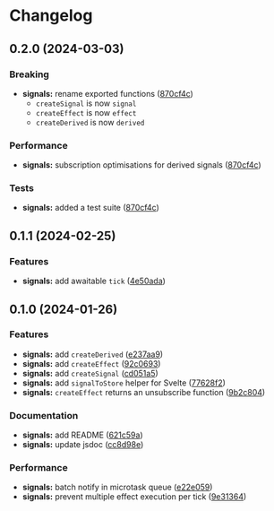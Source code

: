 # Changelog

## 0.2.0 (2024-03-03)

### Breaking

- **signals:** rename exported functions ([870cf4c](https://github.com/aidlran/signals/commit/870cf4ce45e51bd737d2cc3d1030a9862de51fb8))
  - `createSignal` is now `signal`
  - `createEffect` is now `effect`
  - `createDerived` is now `derived`

### Performance

- **signals:** subscription optimisations for derived signals ([870cf4c](https://github.com/aidlran/signals/commit/870cf4ce45e51bd737d2cc3d1030a9862de51fb8))

### Tests

- **signals:** added a test suite ([870cf4c](https://github.com/aidlran/signals/commit/870cf4ce45e51bd737d2cc3d1030a9862de51fb8))

## 0.1.1 (2024-02-25)

### Features

- **signals:** add awaitable `tick` ([4e50ada](https://github.com/aidlran/signals/commit/4e50adace6469415a7a7f0f60989066dc3ceba87))

## 0.1.0 (2024-01-26)

### Features

- **signals:** add `createDerived` ([e237aa9](https://github.com/aidlran/signals/commit/e237aa93eab00deb415ee7c85ccd63bc51a5fe39))
- **signals:** add `createEffect` ([92c0693](https://github.com/aidlran/signals/commit/92c06930d84fe7cdb934ab1a1a64ae60df5ac1c6))
- **signals:** add `createSignal` ([cd051a5](https://github.com/aidlran/signals/commit/cd051a52f900d4476eaec3c6988751feebe3aa20))
- **signals:** add `signalToStore` helper for Svelte ([77628f2](https://github.com/aidlran/signals/commit/77628f21384bf33f62fe501a801732b9f2aea061))
- **signals:** `createEffect` returns an unsubscribe function ([9b2c804](https://github.com/aidlran/signals/commit/9b2c804eda2c62e24054ce9e6cb3cd39beae5840))

### Documentation

- **signals:** add README ([621c59a](https://github.com/aidlran/signals/commit/621c59a2e2f7e2ccf3f0c9a10db59d6c1be9e4ea))
- **signals:** update jsdoc ([cc8d98e](https://github.com/aidlran/signals/commit/cc8d98ec28d0d3477d55c801191ebe9196a42c8e))

### Performance

- **signals:** batch notify in microtask queue ([e22e059](https://github.com/aidlran/signals/commit/e22e059d79b7dce1897c30c4b80505628b8023cd))
- **signals:** prevent multiple effect execution per tick ([9e31364](https://github.com/aidlran/signals/commit/9e313641d596fce78b3ef97894605d6ff3261951))
